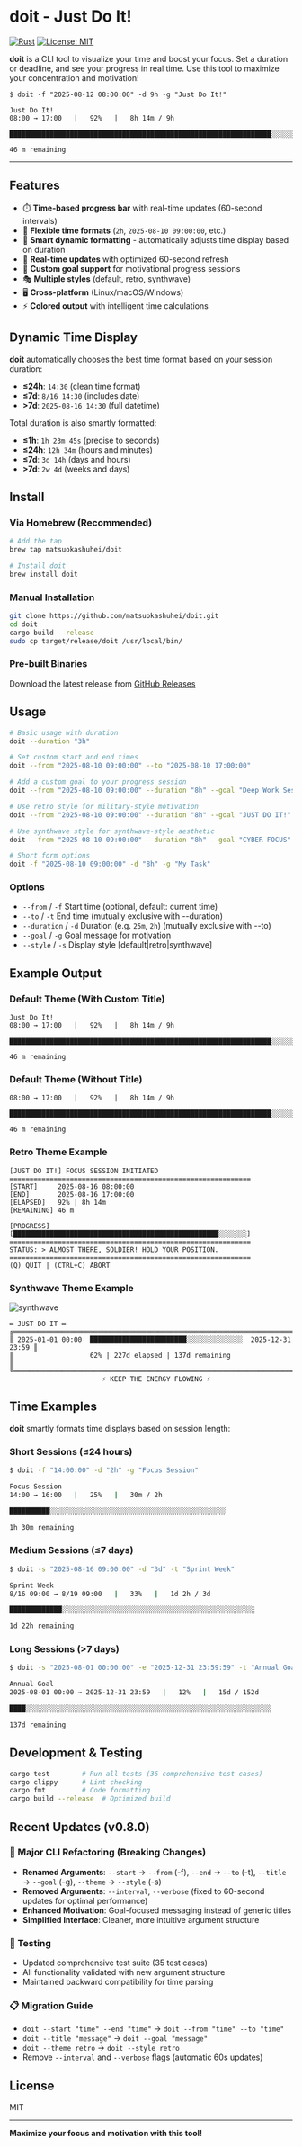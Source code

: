 # doit - Just Do It!

[![Rust](https://img.shields.io/badge/rust-1.70+-orange.svg)](https://www.rust-lang.org)
[![License: MIT](https://img.shields.io/badge/License-MIT-yellow.svg)](https://opensource.org/licenses/MIT)


**doit** is a CLI tool to visualize your time and boost your focus.
Set a duration or deadline, and see your progress in real time.
Use this tool to maximize your concentration and motivation!

```
$ doit -f "2025-08-12 08:00:00" -d 9h -g "Just Do It!"

Just Do It!
08:00 → 17:00   |   92%   |   8h 14m / 9h

█████████████████████████████████████████████████████████████████░░░░░░

46 m remaining
```
---

## Features

- ⏱️ **Time-based progress bar** with real-time updates (60-second intervals)
- 🎯 **Flexible time formats** (`2h`, `2025-08-10 09:00:00`, etc.)
- 🎨 **Smart dynamic formatting** - automatically adjusts time display based on duration
- 🔄 **Real-time updates** with optimized 60-second refresh
- 📝 **Custom goal support** for motivational progress sessions
- 🎭 **Multiple styles** (default, retro, synthwave)
- 🖥️ **Cross-platform** (Linux/macOS/Windows)
- ⚡ **Colored output** with intelligent time calculations

## Dynamic Time Display

**doit** automatically chooses the best time format based on your session duration:

- **≤24h**: `14:30` (clean time format)
- **≤7d**: `8/16 14:30` (includes date)
- **>7d**: `2025-08-16 14:30` (full datetime)

Total duration is also smartly formatted:
- **≤1h**: `1h 23m 45s` (precise to seconds)
- **≤24h**: `12h 34m` (hours and minutes)
- **≤7d**: `3d 14h` (days and hours)
- **>7d**: `2w 4d` (weeks and days)

## Install

### Via Homebrew (Recommended)

```bash
# Add the tap
brew tap matsuokashuhei/doit

# Install doit
brew install doit
```

### Manual Installation

```bash
git clone https://github.com/matsuokashuhei/doit.git
cd doit
cargo build --release
sudo cp target/release/doit /usr/local/bin/
```

### Pre-built Binaries

Download the latest release from [GitHub Releases](https://github.com/matsuokashuhei/doit/releases)

## Usage

```bash
# Basic usage with duration
doit --duration "3h"

# Set custom start and end times
doit --from "2025-08-10 09:00:00" --to "2025-08-10 17:00:00"

# Add a custom goal to your progress session
doit --from "2025-08-10 09:00:00" --duration "8h" --goal "Deep Work Session"

# Use retro style for military-style motivation
doit --from "2025-08-10 09:00:00" --duration "8h" --goal "JUST DO IT!" --style retro

# Use synthwave style for synthwave-style aesthetic
doit --from "2025-08-10 09:00:00" --duration "8h" --goal "CYBER FOCUS" --style synthwave

# Short form options
doit -f "2025-08-10 09:00:00" -d "8h" -g "My Task"
```

### Options

- `--from` / `-f` Start time (optional, default: current time)
- `--to` / `-t` End time (mutually exclusive with --duration)
- `--duration` / `-d` Duration (e.g. `25m`, `2h`) (mutually exclusive with --to)
- `--goal` / `-g` Goal message for motivation
- `--style` / `-s` Display style [default|retro|synthwave]

## Example Output

### Default Theme (With Custom Title)

```
Just Do It!
08:00 → 17:00   |   92%   |   8h 14m / 9h

█████████████████████████████████████████████████████████████████░░░░░░

46 m remaining
```

### Default Theme (Without Title)

```
08:00 → 17:00   |   92%   |   8h 14m / 9h

█████████████████████████████████████████████████████████████████░░░░░░

46 m remaining
```

### Retro Theme Example

```
[JUST DO IT!] FOCUS SESSION INITIATED
============================================================
[START]     2025-08-16 08:00:00
[END]       2025-08-16 17:00:00
[ELAPSED]   92% | 8h 14m
[REMAINING] 46 m

[PROGRESS]
[███████████████████████████████████████████████████░░░░░░░]
============================================================
STATUS: > ALMOST THERE, SOLDIER! HOLD YOUR POSITION.
============================================================
(Q) QUIT | (CTRL+C) ABORT
```

### Synthwave Theme Example

![synthwave](images/synthwave.png)

```
═ JUST DO IT ═
╔════════════════════════════════════════════════════════════════════════════╗
║ 2025-01-01 00:00  ████████████████████████░░░░░░░░░░░░░░  2025-12-31 23:59 ║
║                   62% | 227d elapsed | 137d remaining                     ║
╚════════════════════════════════════════════════════════════════════════════╝
                       ⚡ KEEP THE ENERGY FLOWING ⚡
```

## Time Examples

**doit** smartly formats time displays based on session length:

### Short Sessions (≤24 hours)
```bash
$ doit -f "14:00:00" -d "2h" -g "Focus Session"

Focus Session
14:00 → 16:00   |   25%   |   30m / 2h

██████████░░░░░░░░░░░░░░░░░░░░░░░░░░░░░░░░░░░░░░░░░░░░

1h 30m remaining
```

### Medium Sessions (≤7 days)
```bash
$ doit -s "2025-08-16 09:00:00" -d "3d" -t "Sprint Week"

Sprint Week
8/16 09:00 → 8/19 09:00   |   33%   |   1d 2h / 3d

█████████████░░░░░░░░░░░░░░░░░░░░░░░░░░░░░░░░░░░░░░░░░░░░░░░░

1d 22h remaining
```

### Long Sessions (>7 days)
```bash
$ doit -s "2025-08-01 00:00:00" -e "2025-12-31 23:59:59" -t "Annual Goal"

Annual Goal
2025-08-01 00:00 → 2025-12-31 23:59   |   12%   |   15d / 152d

████░░░░░░░░░░░░░░░░░░░░░░░░░░░░░░░░░░░░░░░░░░░░░░░░░░░░░░░░░░░░░

137d remaining
```

## Development & Testing

```bash
cargo test        # Run all tests (36 comprehensive test cases)
cargo clippy      # Lint checking
cargo fmt         # Code formatting
cargo build --release  # Optimized build
```

## Recent Updates (v0.8.0)

### 🔄 Major CLI Refactoring (Breaking Changes)
- **Renamed Arguments**: `--start` → `--from` (-f), `--end` → `--to` (-t), `--title` → `--goal` (-g), `--theme` → `--style` (-s)
- **Removed Arguments**: `--interval`, `--verbose` (fixed to 60-second updates for optimal performance)
- **Enhanced Motivation**: Goal-focused messaging instead of generic titles
- **Simplified Interface**: Cleaner, more intuitive argument structure

### 🧪 Testing
- Updated comprehensive test suite (35 test cases)
- All functionality validated with new argument structure
- Maintained backward compatibility for time parsing

### 📋 Migration Guide
- `doit --start "time" --end "time"` → `doit --from "time" --to "time"`
- `doit --title "message"` → `doit --goal "message"`  
- `doit --theme retro` → `doit --style retro`
- Remove `--interval` and `--verbose` flags (automatic 60s updates)

## License

MIT

---

**Maximize your focus and motivation with this tool!**
